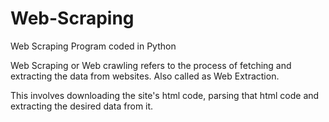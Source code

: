 # Web-Scraping
Web Scraping Program coded in Python

Web Scraping or Web crawling refers to the process of fetching and extracting the data from websites. Also called as Web Extraction.

This involves downloading the site's html code, parsing that html code and extracting the desired data from it.
